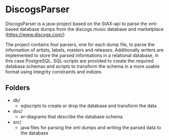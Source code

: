 # DiscogsParser
DiscogsParser is a java-project based on the StAX-api to parse the xml-based database dumps
from the discogs music database and marketplace (https://www.discogs.com/)

The project contains four parsers, one for each dump file, to parse the information of artists, labels, masters and
releases. Additionally writers are implemented to store the parsed informations in a relational database, in this case
PostgreSQL. SQL-scripts are provided to create the required database schemas and scripts to transform the schema in a more
usable format using integrity constraints and indizes.

## Folders
- db/
  - sqlscripts to create or drop the database and transform the data
- doc/
  - er-diagrams that describe the database schema
- src/
  - java files for parsing the xml dumps and writing the parsed data to the database
